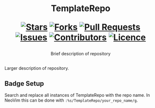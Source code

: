 <div align="center">
<h1>
  TemplateRepo
  
  [![Stars](https://img.shields.io/github/stars/Wardfinder/TemplateRepo?style=flat-square&logoColor=white)](https://github.com/Wardfinder/TemplateRepo/stargazers)
  [![Forks](https://img.shields.io/github/forks/Wardfinder/TemplateRepo?style=flat-square&logoColor=white)](https://github.com/Wardfinder/TemplateRepo/network/members)
  [![Pull Requests](https://img.shields.io/github/issues-pr/Wardfinder/TemplateRepo?style=flat-square&logoColor=white)](https://github.com/Wardfinder/TemplateRepo/pulls)
  [![Issues](https://img.shields.io/github/issues/Wardfinder/TemplateRepo?style=flat-square&logoColor=white)](https://github.com/Wardfinder/TemplateRepo/issues)
  [![Contributors](https://img.shields.io/github/contributors/Wardfinder/TemplateRepo?style=flat-square&logoColor=white)](https://github.com/WardfinderRepo/Template/graphs/contributors)
  [![Licence](https://img.shields.io/github/license/Wardfinder/TemplateRepo?style=flat-square&logoColor=white)](https://github.com/Wardfinder/TemplateRepo/blob/main/LICENCE)
</h1>
Brief description of repository
</div>
<br/>

Larger description of repository.

## Badge Setup

Search and replace all instances of TemplateRepo with the repo name. In NeoVim this can be done with `:%s/TemplateRepo/your_repo_name/g`.
